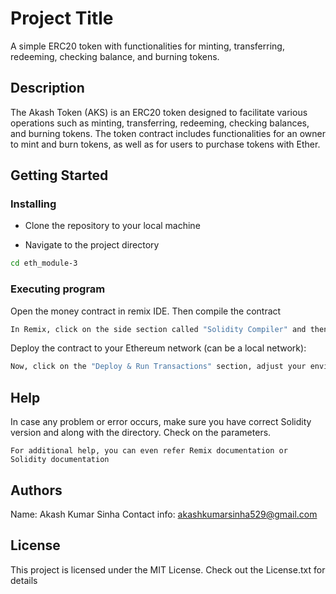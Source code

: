 # Project Title

A simple ERC20 token with functionalities for minting, transferring, redeeming, checking balance, and burning tokens.

## Description

The Akash Token (AKS) is an ERC20 token designed to facilitate various operations such as minting, transferring, redeeming, checking balances, and burning tokens. The token contract includes functionalities for an owner to mint and burn tokens, as well as for users to purchase tokens with Ether.

## Getting Started

### Installing

- Clone the repository to your local machine

- Navigate to the project directory

```sh
cd eth_module-3
```

### Executing program

Open the money contract in remix IDE. Then compile the contract

```sh
In Remix, click on the side section called "Solidity Compiler" and then compile it using "Compile money"
```

Deploy the contract to your Ethereum network (can be a local network):

```sh
Now, click on the "Deploy & Run Transactions" section, adjust your environment and contract accordingly, and then deploy the contract

```

## Help

In case any problem or error occurs, make sure you have correct Solidity version and along with the directory. Check on the parameters.

```
For additional help, you can even refer Remix documentation or Solidity documentation
```

## Authors

Name: Akash Kumar Sinha
Contact info: akashkumarsinha529@gmail.com

## License

This project is licensed under the MIT License. Check out the License.txt for details
